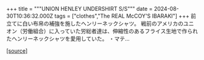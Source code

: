 +++
title = """UNION HENLEY UNDERSHIRT S/S"""
date = 2024-08-30T10:36:32.000Z
tags = ["clothes","The REAL McCOY'S IBARAKI"]
+++
前立てに白い布帛の補強を施したヘンリーネックシャツ。 戦前のアメリカのユニオン（労働組合）に入っていた労総者達は、伸縮性のあるフライス生地で作られたヘンリーネックシャツを愛用していた。 ・マテ...

[[source]](https://the-realmccoys.ocnk.net/product/1365)
